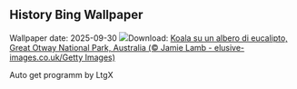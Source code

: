 ## History Bing Wallpaper
Wallpaper date: 2025-09-30
![](https://www.bing.com/th?id=OHR.EucalyptusKoala_IT-IT9137756909_UHD.jpg&w=1000)Download: [Koala su un albero di eucalipto, Great Otway National Park, Australia (© Jamie Lamb - elusive-images.co.uk/Getty Images)](https://www.bing.com/th?id=OHR.EucalyptusKoala_IT-IT9137756909_UHD.jpg)

Auto get programm by LtgX
